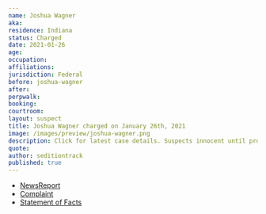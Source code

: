 ```yaml
---
name: Joshua Wagner
aka:
residence: Indiana
status: Charged
date: 2021-01-26
age:
occupation:
affiliations:
jurisdiction: Federal
before: joshua-wagner
after:
perpwalk:
booking:
courtroom:
layout: suspect
title: Joshua Wagner charged on January 26th, 2021
image: /images/preview/joshua-wagner.png
description: Click for latest case details. Suspects innocent until proven guilty.
quote:
author: seditiontrack
published: true
---
```


- [NewsReport](https://www.indystar.com/story/news/crime/2021/01/26/capitol-riot-fbi-insurrection-indiana-men-facing-federal-charges/4269649001/)
- [Complaint](https://www.justice.gov//opa/page/file/1360941/download)
- [Statement of Facts](https://www.justice.gov//opa/page/file/1360941/download)
